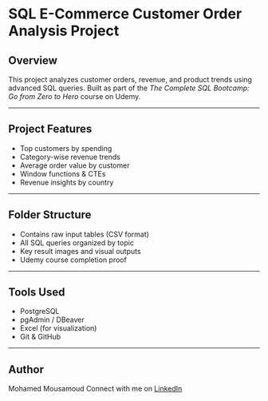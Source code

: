 # SQL E-Commerce Customer Order Analysis Project

##  Overview

This project analyzes customer orders, revenue, and product trends using advanced SQL queries. Built as part of the *The Complete SQL Bootcamp: Go from Zero to Hero* course on Udemy.

---

## Project Features

- Top customers by spending
- Category-wise revenue trends
- Average order value by customer
- Window functions & CTEs
- Revenue insights by country

---

## Folder Structure

- Contains raw input tables (CSV format)
- All SQL queries organized by topic
- Key result images and visual outputs
- Udemy course completion proof

---


##  Tools Used

- PostgreSQL
- pgAdmin / DBeaver
- Excel (for visualization)
- Git & GitHub

---

## Author

Mohamed Mousamoud
Connect with me on [LinkedIn](www.linkedin.com/in/mohammed-samiyuddin)

